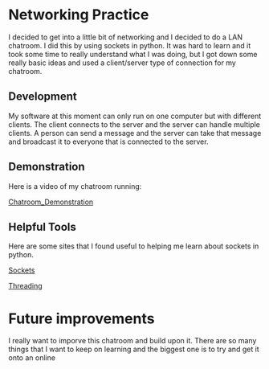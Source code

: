 # Networking Practice

I decided to get into a little bit of networking and I decided to do a LAN chatroom. I did this by using sockets in python. It was hard to learn and it took some time to really understand what I was doing, but I got down some really basic ideas and used a client/server type of connection for my chatroom.

## Development
My software at this moment can only run on one computer but with different clients. The client connects to the server and the server can handle multiple clients. A person can send a message and the server can take that message and broadcast it to everyone that is connected to the server.

## Demonstration
Here is a video of my chatroom running:

[Chatroom_Demonstration](https://clipchamp.com/watch/QvPTyIMAHMR)


## Helpful Tools
Here are some sites that I found useful to helping me learn about sockets in python.

[Sockets](https://www.geeksforgeeks.org/socket-programming-python/)

[Threading](https://www.geeksforgeeks.org/multithreading-python-set-1/)



# Future improvements

I really want to imporve this chatroom and build upon it. There are so many things that I want to keep on learning and the biggest one is to try and get it onto an online